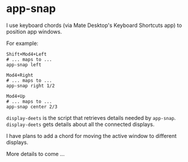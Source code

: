 # app-snap

I use keyboard chords (via Mate Desktop's Keyboard Shortcuts app) to position app windows.

For example:

    Shift+Mod4+Left
    # ... maps to ...
    app-snap left

    Mod4+Right
    # ... maps to ...
    app-snap right 1/2

    Mod4+Up
    # ... maps to ...
    app-snap center 2/3

`display-deets` is the script that retrieves details needed by `app-snap`. `display-deets` gets details about all the connected displays.

I have plans to add a chord for moving the active window to different displays.

More details to come ...